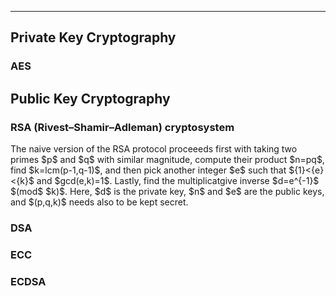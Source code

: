 ***
## Private Key Cryptography
### AES

## Public Key Cryptography
### RSA (Rivest–Shamir–Adleman) cryptosystem 
<p>
The naive version of the RSA protocol proceeeds first with taking two primes $p$ and $q$ with similar magnitude, compute their product $n=pq$, find $k=lcm(p-1,q-1)$, and then pick another integer $e$ such that ${1}<{e}<{k}$ and $gcd(e,k)=1$. Lastly, find the multiplicatgive inverse $d=e^{-1}$ $(mod$ $k)$. Here, $d$ is the private key, $n$ and $e$ are the public keys, and $(p,q,k)$ needs also to be kept secret.
  

### DSA
### ECC
### ECDSA

